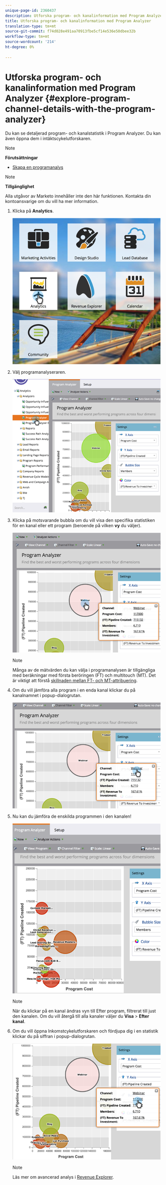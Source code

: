 ```yaml
---
unique-page-id: 2360437
description: Utforska program- och kanalinformation med Program Analyzer - Marketo Docs - Produktdokumentation
title: Utforska program- och kanalinformation med Program Analyzer
translation-type: tm+mt
source-git-commit: f74d028e491aa70913fbe5cf14e536e50dbee32b
workflow-type: tm+mt
source-wordcount: '214'
ht-degree: 0%

---
```



# Utforska program- och kanalinformation med Program Analyzer {#explore-program-channel-details-with-the-program-analyzer}

Du kan se detaljerad program- och kanalstatistik i Program Analyzer. Du kan även öppna dem i intäktscykelutforskaren.

>[!NOTE]
>
>**Förutsättningar**
>
>* [Skapa en programanalys](create-a-program-analyzer.md)


>[!NOTE]
>
>**Tillgänglighet**
>
>Alla utgåvor av Marketo innehåller inte den här funktionen. Kontakta din kontoansvarige om du vill ha mer information.

1. Klicka på **Analytics**.

   ![](assets/image2015-4-28-12-3a54-3a47.png)

1. Välj programanalyseraren.

   ![](assets/image2015-4-28-12-3a56-3a46.png)

1. Klicka på motsvarande bubbla om du vill visa den specifika statistiken för en kanal eller ett program (beroende på vilken **vy** du väljer).

   ![](assets/image2015-4-28-12-3a57-3a14.png)

   >[!NOTE]
   >
   >Många av de mätvärden du kan välja i programanalysen är tillgängliga med beräkningar med första beröringen (FT) och multitouch (MT). Det är viktigt att förstå [skillnaden mellan FT- och MT-attribuering](/help/marketo/product-docs/reporting/revenue-cycle-analytics/revenue-tools/attribution/understanding-attribution.md).

1. Om du vill jämföra alla program i en enda kanal klickar du på kanalnamnet i popup-dialogrutan.

   ![](assets/image2015-4-28-12-3a59-3a36.png)

1. Nu kan du jämföra de enskilda programmen i den kanalen!

   ![](assets/image2015-4-28-13-3a0-3a14.png)

   >[!NOTE]
   >
   >När du klickar på en kanal ändras vyn till Efter program, filtrerat till just den kanalen. Om du vill återgå till alla kanaler väljer du **Visa** > **Efter kanal**.

1. Om du vill öppna Inkomstcykelutforskaren och fördjupa dig i en statistik klickar du på siffran i popup-dialogrutan.

   ![](assets/image2015-4-28-13-3a1-3a35.png)

   >[!NOTE]
   >
   >Läs mer om avancerad analys i [Revenue Explorer](http://docs.marketo.com/display/docs/revenue+explorer).
